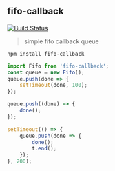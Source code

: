 ## fifo-callback

[![Build Status](https://semaphoreci.com/api/v1/gorangajic/fifo-callback/branches/master/badge.svg)](https://semaphoreci.com/gorangajic/fifo-callback)

> simple fifo callback queue

```
npm install fifo-callback
```

```javascript
import Fifo from 'fifo-callback';
const queue = new Fifo();
queue.push(done => {
    setTimeout(done, 100);
});

queue.push((done) => {
    done();
});

setTimeout(() => {
    queue.push(done => {
        done();
        t.end();
    });
}, 200);
```
